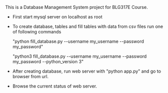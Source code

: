 This is a Database Management System project for BLG317E Course.

- First start mysql server on localhost as root

- To create database, tables and fill tables with data from csv files run one of following commands

    "python fill_database.py --username my_username --password my_password"

    "python3 fill_database.py --username my_username --password my_password --python_version 3"

- After creating database, run web server with "python app.py" and go to browser from url.

- Browse the current status of web server.